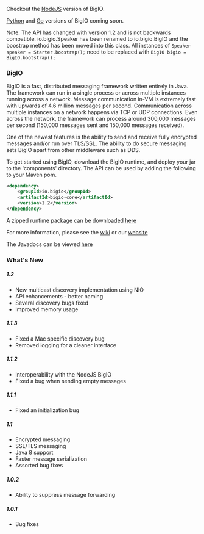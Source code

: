 Checkout the [NodeJS](https://github.com/Archarithms/bigio-node) version of BigIO.

[Python](https://github.com/Archarithms/bigio-python) and [Go](https://github.com/Archarithms/bigio-go) 
versions of BigIO coming soon.

Note: The API has changed with version 1.2 and is not backwards compatible. io.bigio.Speaker
has been renamed to io.bigio.BigIO and the boostrap method has been moved into this class.
All instances of `Speaker speaker = Starter.boostrap();` need to be replaced with 
`BigIO bigio = BigIO.bootstrap();`

### BigIO

BigIO is a fast, distributed messaging framework written entirely in Java. The 
framework can run in a single process or across multiple instances running 
across a network. Message communication in-VM is extremely fast with upwards of 
4.6 million messages per second. Communication across multiple instances on a 
network happens via TCP or UDP connections. Even across the network, the 
framework can process around 300,000 messages per second (150,000 messages sent 
and 150,000 messages received).

One of the newest features is the ability to send and receive fully encrypted
messages and/or run over TLS/SSL.  The ability to do secure messaging sets
BigIO apart from other middleware such as DDS.

To get started using BigIO, download the BigIO runtime, and deploy your jar
to the 'components' directory. The API can be used by adding the following to
your Maven pom.

```XML
<dependency>
    <groupId>io.bigio</groupId>
    <artifactId>bigio-core</artifactId>
    <version>1.2</version>
</dependency>
```

A zipped runtime package can be downloaded [here](http://search.maven.org/remotecontent?filepath=io/bigio/bigio-runtime/1.2/bigio-runtime-1.2.zip)

For more information, please see the [wiki](https://github.com/Archarithms/bigio/wiki)
or our [website](http://bigio.io)

The Javadocs can be viewed [here](http://bigio.io/javadoc/)

### What's New

##### 1.2
- New multicast discovery implementation using NIO
- API enhancements - better naming
- Several discovery bugs fixed
- Improved memory usage

##### 1.1.3
- Fixed a Mac specific discovery bug
- Removed logging for a cleaner interface

##### 1.1.2
- Interoperability with the NodeJS BigIO
- Fixed a bug when sending empty messages

##### 1.1.1
- Fixed an initialization bug

##### 1.1
- Encrypted messaging
- SSL/TLS messaging
- Java 8 support
- Faster message serialization
- Assorted bug fixes

##### 1.0.2
- Ability to suppress message forwarding

##### 1.0.1
- Bug fixes
